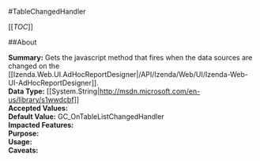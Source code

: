 #TableChangedHandler

[[_TOC_]]

##About

**Summary:** Gets the javascript method that fires when the data sources are changed on the [[Izenda.Web.UI.AdHocReportDesigner|/API/Izenda/Web/UI/Izenda-Web-UI-AdHocReportDesigner]].  
**Data Type:** [[System.String|http://msdn.microsoft.com/en-us/library/s1wwdcbf]]  
**Accepted Values:**   
**Default Value:** GC_OnTableListChangedHandler  
**Impacted Features:**   
**Purpose:**   
**Usage:**   
**Caveats:**   

